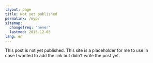 ```yaml
---
layout: page
title: Not yet published
permalink: /nyp/
sitemap:
  changefreq: 'never'
  lastmod: 2015-12-03
lang: en
---
```

This post is not yet published. This site is a placeholder for me to use in case I wanted to add the link but didn't write the post yet.
